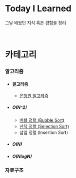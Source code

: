# Today I Learned
그날 배웠던 지식 혹은 경험을 정리
<br><br><br>
# 카테고리

### 알고리즘
- #### 알고리즘
  - [은행원 알고리즘](https://github.com/Jiseokmin/TIL/blob/main/Algorithm/은행원%20알고리즘.md)
- ##### O(N^2)
  - [버블 정렬 (Bubble Sort)](https://github.com/Jiseokmin/TIL/blob/main/Algorithm/버블%20정렬%20(Bubble%20Sort).md)
  - [선택 정렬 (Selection Sort)](https://github.com/Jiseokmin/TIL/blob/main/Algorithm/선택%20정렬%20(Selection%20Sort).md)
  - 삽입 정렬 (Insertion Sort)
- ##### O(N)
- ##### O(NlogN)

### 자료구조